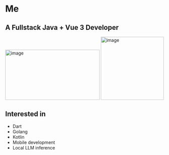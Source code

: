 # Me

## A Fullstack Java + Vue 3 Developer 
 <img width="300" height="159" alt="image" src="https://github.com/user-attachments/assets/856449ee-a2ed-4ac4-a5c1-474224e11bce" />
<img width="200" height="200" alt="image" src="https://github.com/user-attachments/assets/23d8a844-f14d-4f64-a8d7-caff004d434c" />

## Interested in
- Dart
- Golang
- Kotlin
- Mobile development
- Local LLM inference

<!--
**bartmarkiewicz/bartmarkiewicz** is a ✨ _special_ ✨ repository because its `README.md` (this file) appears on your GitHub profile.

Here are some ideas to get you started:

- 🔭 I’m currently working on ...
- 🌱 I’m currently learning ...
- 👯 I’m looking to collaborate on ...
- 🤔 I’m looking for help with ...
- 💬 Ask me about ...
- 📫 How to reach me: ...
- 😄 Pronouns: ...
- ⚡ Fun fact: ...
-->

